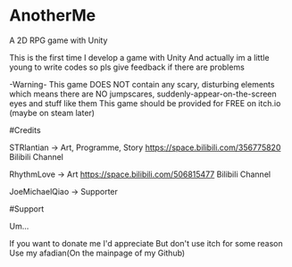 # AnotherMe

A 2D RPG game with Unity

This is the first time I develop a game with Unity
And actually im a little young to write codes so pls give feedback if there are problems

-Warning-
This game DOES NOT contain any scary, disturbing elements
which means there are NO jumpscares, suddenly-appear-on-the-screen eyes and stuff like them
This game should be provided for FREE on itch.io (maybe on steam later)

#Credits

STRlantian -> Art, Programme, Story
https://space.bilibili.com/356775820       Bilibili Channel

RhythmLove -> Art
https://space.bilibili.com/506815477       Bilibili Channel

JoeMichaelQiao -> Supporter

#Support

Um...

If you want to donate me I'd appreciate
But don't use itch for some reason
Use my afadian(On the mainpage of my Github)
